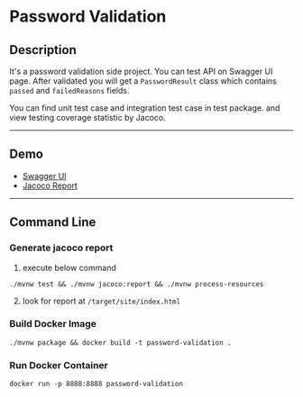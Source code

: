 # Password Validation

## Description
It's a password validation side project. You can test API on Swagger UI page. After validated you will get a `PasswordResult` class which contains `passed` and `failedReasons` fields. 

You can find unit test case and integration test case in test package. and view testing coverage statistic by Jacoco.

---

## Demo

- [Swagger UI](http://jasonjiang.info/password-validation/swagger-ui/)
- [Jacoco Report](http://jasonjiang.info/password-validation/jacoco/index.html)

---

## Command Line

### Generate jacoco report

1. execute below command

```shell
./mvnw test && ./mvnw jacoco:report && ./mvnw process-resources 
```

2. look for report at `/target/site/index.html`

### Build Docker Image

```shell
./mvnw package && docker build -t password-validation .
```

### Run Docker Container

```shell
docker run -p 8888:8888 password-validation
```